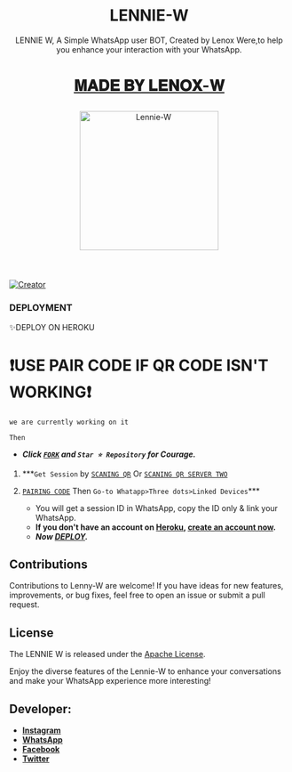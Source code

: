  <h1 align="center"> LENNIE-W  </h1>
<p align="center"> LENNIE W, A Simple WhatsApp user BOT, Created by Lenox Were,to help you enhance your interaction with your WhatsApp.
</p>
<h1 align="center">
 
<u> 𝐌𝐀𝐃𝐄 𝐁𝐘 𝐋𝐄𝐍𝐎𝐗-𝐖 </u> </h1>

<p align="center">
  <a href="https://github.com/lenodewere/Lennie-W">
    <img alt="Lennie-W" height="250x300" src="https://telegra.ph/file/758083800a621d384a99b.jpg">
  </a>
</p>

<p align="center">
  <a href="#"><img src="http://readme-typing-svg.herokuapp.com?color=d1fa02&center=true&vCenter=true&multiline=false&lines=LENNIE+W+WHATSAPP+BOT" alt="">
</p>
   
#
<a href="#"><img title="Creator" src="https://img.shields.io/badge/Creator-Lenox-red.svg?style=for-the-badge&logo=github"></a>
</p>



### DEPLOYMENT ###

✨DEPLOY ON HEROKU 
   
 # ❗USE PAIR CODE IF QR CODE ISN'T WORKING❗
 `we are currently working on it`

 `Then`
   - ***Click [`FORK`](https://github.com/lenodewere/Lennie-W) and `Star ⭐ Repository` for Courage.***
   
   1.  ***`Get Session` by [`SCANING QR`](https://lennie-W-qr.onrender.com)
     Or
[`SCANING QR SERVER TWO`](https://lennieqrb-a0a1bd0f905e.herokuapp.com/)
 

2. [`PAIRING CODE`](https://lenniepairer2-4641154cfcaa.herokuapp.com/pair) Then `Go-to Whatapp>Three dots>Linked Devices`***
   - You will get a session ID in WhatsApp, copy the ID only & link your WhatsApp.
   - **If you don't have an account on [Heroku](https://signup.heroku.com/), [create an account now](https://signup.heroku.com/).**
   - ***Now [DEPLOY](https://dashboard.heroku.com/new?template=https://github.com/lenodewere/Lennie-W).***


## Contributions

Contributions to Lenny-W are welcome! If you have ideas for new features, improvements, or bug fixes, feel free to open an issue or submit a pull request.

## License

The LENNIE W is released under the [Apache License](                        http://www.apache.org/licenses/).

Enjoy the diverse features of the Lennie-W  to enhance your conversations and make your WhatsApp experience more interesting!

## Developer:

- [**Instagram**](https://www.instagram.com/im_lennie)
- [**WhatsApp**](https://wa.me/254715343733)
- [**Facebook**](
https://www.facebook.com/lenode.khns) 
- [**Twitter**](https://x.com/official_lenny6) 

<p align="center">
  <a href="#"><img src="http://readme-typing-svg.herokuapp.com?color=d1fa02&center=true&vCenter=true&multiline=false&lines=THANK+YOU+FOR+SUPPORT" alt="">
</p>

